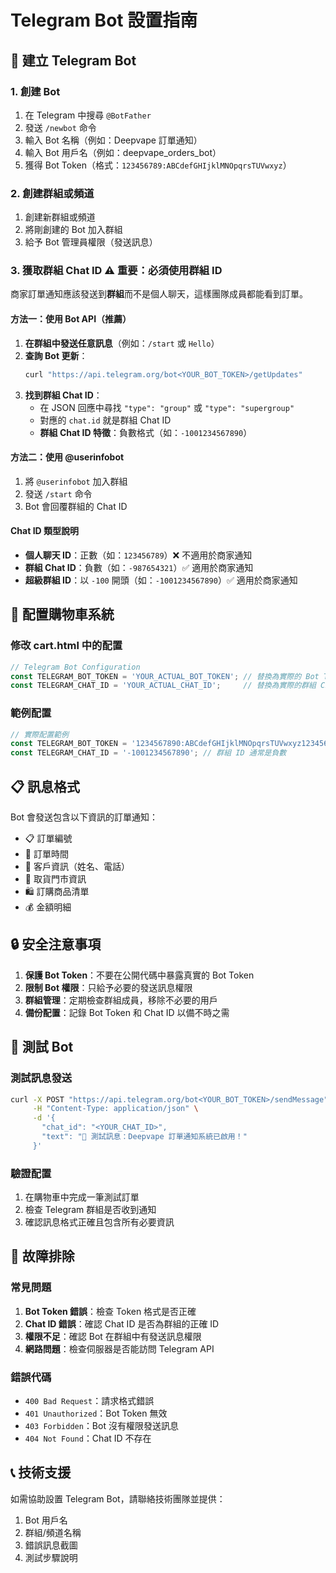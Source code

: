 # Telegram Bot 設置指南

## 📱 **建立 Telegram Bot**

### 1. 創建 Bot
1. 在 Telegram 中搜尋 `@BotFather`
2. 發送 `/newbot` 命令
3. 輸入 Bot 名稱（例如：Deepvape 訂單通知）
4. 輸入 Bot 用戶名（例如：deepvape_orders_bot）
5. 獲得 Bot Token（格式：`123456789:ABCdefGHIjklMNOpqrsTUVwxyz`）

### 2. 創建群組或頻道
1. 創建新群組或頻道
2. 將剛創建的 Bot 加入群組
3. 給予 Bot 管理員權限（發送訊息）

### 3. 獲取群組 Chat ID ⚠️ **重要：必須使用群組 ID**

商家訂單通知應該發送到**群組**而不是個人聊天，這樣團隊成員都能看到訂單。

#### 方法一：使用 Bot API（推薦）
1. **在群組中發送任意訊息**（例如：`/start` 或 `Hello`）
2. **查詢 Bot 更新**：
   ```bash
   curl "https://api.telegram.org/bot<YOUR_BOT_TOKEN>/getUpdates"
   ```
3. **找到群組 Chat ID**：
   - 在 JSON 回應中尋找 `"type": "group"` 或 `"type": "supergroup"`
   - 對應的 `chat.id` 就是群組 Chat ID
   - **群組 Chat ID 特徵**：負數格式（如：`-1001234567890`）

#### 方法二：使用 @userinfobot
1. 將 `@userinfobot` 加入群組
2. 發送 `/start` 命令
3. Bot 會回覆群組的 Chat ID

#### Chat ID 類型說明
- **個人聊天 ID**：正數（如：`123456789`）❌ 不適用於商家通知
- **群組 Chat ID**：負數（如：`-987654321`）✅ 適用於商家通知  
- **超級群組 ID**：以 `-100` 開頭（如：`-1001234567890`）✅ 適用於商家通知

## 🔧 **配置購物車系統**

### 修改 cart.html 中的配置
```javascript
// Telegram Bot Configuration
const TELEGRAM_BOT_TOKEN = 'YOUR_ACTUAL_BOT_TOKEN'; // 替換為實際的 Bot Token
const TELEGRAM_CHAT_ID = 'YOUR_ACTUAL_CHAT_ID';     // 替換為實際的群組 Chat ID
```

### 範例配置
```javascript
// 實際配置範例
const TELEGRAM_BOT_TOKEN = '1234567890:ABCdefGHIjklMNOpqrsTUVwxyz123456789';
const TELEGRAM_CHAT_ID = '-1001234567890'; // 群組 ID 通常是負數
```

## 📋 **訊息格式**

Bot 會發送包含以下資訊的訂單通知：
- 📋 訂單編號
- 📅 訂單時間
- 👤 客戶資訊（姓名、電話）
- 🏪 取貨門市資訊
- 🛍️ 訂購商品清單
- 💰 金額明細

## 🔒 **安全注意事項**

1. **保護 Bot Token**：不要在公開代碼中暴露真實的 Bot Token
2. **限制 Bot 權限**：只給予必要的發送訊息權限
3. **群組管理**：定期檢查群組成員，移除不必要的用戶
4. **備份配置**：記錄 Bot Token 和 Chat ID 以備不時之需

## 🧪 **測試 Bot**

### 測試訊息發送
```bash
curl -X POST "https://api.telegram.org/bot<YOUR_BOT_TOKEN>/sendMessage" \
     -H "Content-Type: application/json" \
     -d '{
       "chat_id": "<YOUR_CHAT_ID>",
       "text": "🧪 測試訊息：Deepvape 訂單通知系統已啟用！"
     }'
```

### 驗證配置
1. 在購物車中完成一筆測試訂單
2. 檢查 Telegram 群組是否收到通知
3. 確認訊息格式正確且包含所有必要資訊

## 🚨 **故障排除**

### 常見問題
1. **Bot Token 錯誤**：檢查 Token 格式是否正確
2. **Chat ID 錯誤**：確認 Chat ID 是否為群組的正確 ID
3. **權限不足**：確認 Bot 在群組中有發送訊息權限
4. **網路問題**：檢查伺服器是否能訪問 Telegram API

### 錯誤代碼
- `400 Bad Request`：請求格式錯誤
- `401 Unauthorized`：Bot Token 無效
- `403 Forbidden`：Bot 沒有權限發送訊息
- `404 Not Found`：Chat ID 不存在

## 📞 **技術支援**

如需協助設置 Telegram Bot，請聯絡技術團隊並提供：
1. Bot 用戶名
2. 群組/頻道名稱
3. 錯誤訊息截圖
4. 測試步驟說明 